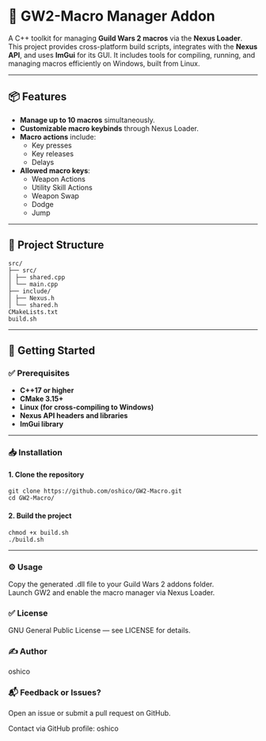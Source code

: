 # 🔧 GW2-Macro Manager Addon

A C++ toolkit for managing **Guild Wars 2 macros** via the **Nexus Loader**. This project provides cross-platform build scripts, integrates with the **Nexus API**, and uses **ImGui** for its GUI. It includes tools for compiling, running, and managing macros efficiently on Windows, built from Linux.

---

## 📦 Features

- **Manage up to 10 macros** simultaneously.
- **Customizable macro keybinds** through Nexus Loader.
- **Macro actions** include:
  - Key presses
  - Key releases
  - Delays
- **Allowed macro keys**:
  - Weapon Actions
  - Utility Skill Actions
  - Weapon Swap
  - Dodge
  - Jump

---

## 📁 Project Structure
```
src/
├── src/
│ ├── shared.cpp
│ └── main.cpp
├── include/
│ ├── Nexus.h
│ └── shared.h
CMakeLists.txt
build.sh
```
---

## 🚀 Getting Started

### ✅ Prerequisites

- **C++17 or higher**
- **CMake 3.15+**
- **Linux (for cross-compiling to Windows)**
- **Nexus API headers and libraries**
- **ImGui library**

---

### 📥 Installation

#### 1. Clone the repository

```
git clone https://github.com/oshico/GW2-Macro.git
cd GW2-Macro/
```
#### 2. Build the project

```
chmod +x build.sh
./build.sh
```
---
### ⚙️ Usage

Copy the generated .dll file to your Guild Wars 2 addons folder.</br>
Launch GW2 and enable the macro manager via Nexus Loader.

### ✅ License

GNU General Public License — see LICENSE for details.

### ✍️ Author

oshico

### 📬 Feedback or Issues?

Open an issue or submit a pull request on GitHub.

Contact via GitHub profile: oshico

